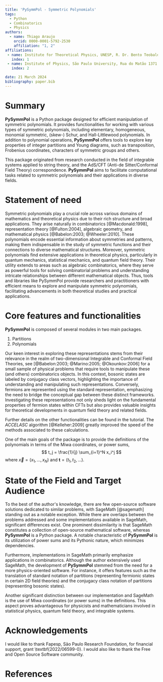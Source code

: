 ```yaml
---
title: 'PySymmPol - Symmetric Polynomials'
tags:
  - Python
  - Combinatorics
  - Physics
authors:
  - name: Thiago Araujo
    orcid: 0000-0001-5792-2530
    affiliation: "1, 2"
affiliations:
 - name: Institute for Theoretical Physics, UNESP, R. Dr. Bento Teobaldo Ferraz, 271, Bloco II,  Barra-Funda, CEP 01140-070, São Paulo/SP, Brazil.
   index: 1
 - name: Institute of Physics, São Paulo University, Rua do Matão 1371 - CEP 05508-090 Cidade Universitária, São Paulo/SP, Brazil
   index: 2

date: 21 March 2024
bibliography: paper.bib
---
```


# Summary

**PySymmPol** is a Python package designed for efficient manipulation of
symmetric polynomials. It provides functionalities for working with
various types of symmetric polynomials, including elementary,
homogeneous, monomial symmetric, (skew-) Schur, and Hall-Littlewood
polynomials. In addition to polynomial operations, **PySymmPol** offers
tools to explore key properties of integer partitions and Young
diagrams, such as transposition, Frobenius coordinates, characters of
symmetric groups and others. 

This package originated from research conducted in the field of
integrable systems applied to string theory, and the AdS/CFT (Anti-de
Sitter/Conformal Field Theory) correspondence. **PySymmPol** aims to
facilitate computational tasks related to symmetric polynomials and
their applications in diverse fields.

# Statement of need 

Symmetric polynomials play a crucial role across various domains of
mathematics and theoretical physics due to their rich structure and
broad applications. They arise naturally in combinatorics [@Macdonald:1998], 
representation theory [@Fulton:2004], algebraic geometry, and mathematical
physics [@Babelon:2003; @Wheeler:2010]. These polynomials encode
essential information about symmetries and patterns, making them
indispensable in the study of symmetric functions and their
connections to diverse mathematical structures. Moreover, symmetric
polynomials find extensive applications in theoretical physics,
particularly in quantum mechanics, statistical mechanics, and quantum
field theory. Their utility extends to areas such as algebraic
combinatorics, where they serve as powerful tools for solving
combinatorial problems and understanding intricate relationships
between different mathematical objects. Thus, tools and libraries like
PySymmPol provide researchers and practitioners with efficient means
to explore and manipulate symmetric polynomials, facilitating
advancements in both theoretical studies and practical applications.

# Core features and functionalities 

**PySymmPol** is composed of several modules in two main packages. 

1. Partitions
2. Polynomials

Our keen interest in exploring these representations stems from their
relevance in the realm of two-dimensional Integrable and Conformal
Field Theories, see [@Babelon:2003; @Marino:2005; @Okounkov:2006] for
a small sample of physical problems that require tools to manipulate
these (and others) combinatorics objects. In this context, bosonic
states are labeled by conjugacy class vectors, highlighting the
importance of understanding and manipulating such
representations. Conversely, fermions are represented using the
standard representation, emphasizing the need to bridge the conceptual
gap between these distinct frameworks. Investigating these
representations not only sheds light on the fundamental properties of
fermion states within CFTs but also provides valuable insights for
theoretical developments in quantum field theory and related fields.

Further details on the other functionalities can be found in the tutorial.
The *ACCELASC* algorithm [@Kelleher:2009] greatly improved the
speed of the methods associated to these calculations. 

One of the main goals of the package is to provide the definitions of the 
polynomials in terms of the Miwa coordinates, or power sums, 
$$ t_j = \frac{1}{j} \sum_{i=1}^N x_i^j $$ where $\vec{x} = 
(x_1, \dots, x_N)$ and $\mathbf{t} = (t_1, t_2, \dots)$.


# State of the Field and Target Audience 

To the best of the author's knowledge, there are few open-source
software solutions dedicated to similar problems, with SageMath
[@sagemath] standing out as a notable exception. While there are
overlaps between the problems addressed and some implementations
available in SageMath, significant differences exist. One prominent
dissimilarity is that SageMath constitutes a collection of open-source
mathematical software, whereas **PySymmPol** is a Python package. A
notable characteristic of **PySymmPol** is its utilization of power
sums and its Pythonic nature, which minimizes dependencies.

Furthermore, implementations in SageMath primarily emphasize
applications in combinatorics. Although the author extensively used
SageMath, the development of **PySymmPol** stemmed from the need for a
more physics-oriented software. For instance, it offers features such
as the translation of standard notation of partitions (representing
fermionic states in certain 2D field theories) and the conjugacy class
notation of partitions (representing bosonic states).

Another significant distinction between our implementation and
SageMath is the use of Miwa coordinates (or power sums) in the
definitions. This aspect proves advantageous for physicists and
mathematicians involved in statistical physics, quantum field theory,
and integrable systems.


# Acknowledgements

I would like to thank Fapesp, São Paulo Research Foundation, for
financial support, grant \textbf{2022/06599-0}. I would also like to
thank the Free and Open Source Software community.

# References
